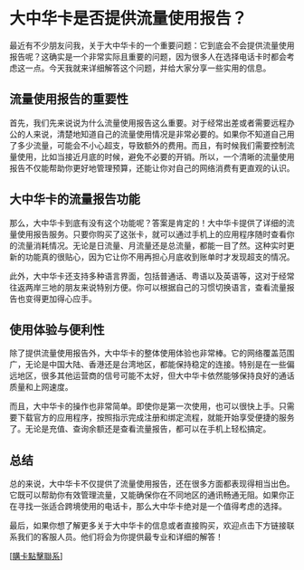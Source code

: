 # 大中华卡是否提供流量使用报告？

最近有不少朋友问我，关于大中华卡的一个重要问题：它到底会不会提供流量使用报告呢？这确实是一个非常实际且重要的问题，因为很多人在选择电话卡时都会考虑这一点。今天我就来详细解答这个问题，并给大家分享一些实用的信息。

## 流量使用报告的重要性

首先，我们先来说说为什么流量使用报告这么重要。对于经常出差或者需要远程办公的人来说，清楚地知道自己的流量使用情况是非常必要的。如果你不知道自己用了多少流量，可能会不小心超支，导致额外的费用。而且，有时候我们需要控制流量使用，比如当接近月底的时候，避免不必要的开销。所以，一个清晰的流量使用报告不仅能帮助你更好地管理预算，还能让你对自己的网络消费有更直观的认识。

## 大中华卡的流量报告功能

那么，大中华卡到底有没有这个功能呢？答案是肯定的！大中华卡提供了详细的流量使用报告服务。只要你购买了这张卡，就可以通过手机上的应用程序随时查看你的流量消耗情况。无论是日流量、月流量还是总流量，都能一目了然。这种实时更新的功能真的很贴心，因为它让你不用再担心月底收到账单时才发现超支的情况。

此外，大中华卡还支持多种语言界面，包括普通话、粤语以及英语等，这对于经常往返两岸三地的朋友来说特别方便。你可以根据自己的习惯切换语言，查看流量报告也变得更加得心应手。

## 使用体验与便利性

除了提供流量使用报告外，大中华卡的整体使用体验也非常棒。它的网络覆盖范围广，无论是中国大陆、香港还是台湾地区，都能保持稳定的连接。特别是在一些偏远地区，很多其他运营商的信号可能不太好，但大中华卡依然能够保持良好的通话质量和上网速度。

而且，大中华卡的操作也非常简单。即使你是第一次使用，也可以很快上手。只需要下载官方的应用程序，按照指示完成注册和绑定流程，就能开始享受便捷的服务了。无论是充值、查询余额还是查看流量报告，都可以在手机上轻松搞定。

## 总结

总的来说，大中华卡不仅提供了流量使用报告，还在很多方面都表现得相当出色。它既可以帮助你有效管理流量，又能确保你在不同地区的通讯畅通无阻。如果你正在寻找一张适合跨境使用的电话卡，那么大中华卡绝对是一个值得考虑的选择。

最后，如果你想了解更多关于大中华卡的信息或者直接购买，欢迎点击下方链接联系我们的客服人员。他们将会为你提供最专业和详细的解答！

[[購卡點擊聯系](https://t.me/s/esim1088)]